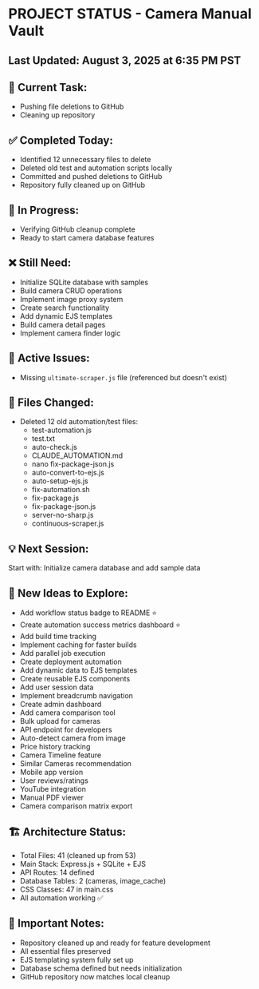 # PROJECT STATUS - Camera Manual Vault

## Last Updated: August 3, 2025 at 6:35 PM PST

## 🎯 Current Task:
- Pushing file deletions to GitHub
- Cleaning up repository

## ✅ Completed Today:
- Identified 12 unnecessary files to delete
- Deleted old test and automation scripts locally
- Committed and pushed deletions to GitHub
- Repository fully cleaned up on GitHub

## 🔄 In Progress:
- Verifying GitHub cleanup complete
- Ready to start camera database features

## ❌ Still Need:
- Initialize SQLite database with samples
- Build camera CRUD operations
- Implement image proxy system
- Create search functionality
- Add dynamic EJS templates
- Build camera detail pages
- Implement camera finder logic

## 🐛 Active Issues:
- Missing `ultimate-scraper.js` file (referenced but doesn't exist)

## 📁 Files Changed:
- Deleted 12 old automation/test files:
  - test-automation.js
  - test.txt
  - auto-check.js
  - CLAUDE_AUTOMATION.md
  - nano fix-package-json.js
  - auto-convert-to-ejs.js
  - auto-setup-ejs.js
  - fix-automation.sh
  - fix-package.js
  - fix-package-json.js
  - server-no-sharp.js
  - continuous-scraper.js

## 💡 Next Session:
Start with: Initialize camera database and add sample data

## 🚀 New Ideas to Explore:
- Add workflow status badge to README ⭐
- Create automation success metrics dashboard ⭐
- Add build time tracking
- Implement caching for faster builds
- Add parallel job execution
- Create deployment automation
- Add dynamic data to EJS templates
- Create reusable EJS components
- Add user session data
- Implement breadcrumb navigation
- Create admin dashboard
- Add camera comparison tool
- Bulk upload for cameras
- API endpoint for developers
- Auto-detect camera from image
- Price history tracking
- Camera Timeline feature
- Similar Cameras recommendation
- Mobile app version
- User reviews/ratings
- YouTube integration
- Manual PDF viewer
- Camera comparison matrix export

## 🏗️ Architecture Status:
- Total Files: 41 (cleaned up from 53)
- Main Stack: Express.js + SQLite + EJS
- API Routes: 14 defined
- Database Tables: 2 (cameras, image_cache)
- CSS Classes: 47 in main.css
- All automation working ✅

## 📝 Important Notes:
- Repository cleaned up and ready for feature development
- All essential files preserved
- EJS templating system fully set up
- Database schema defined but needs initialization
- GitHub repository now matches local cleanup
